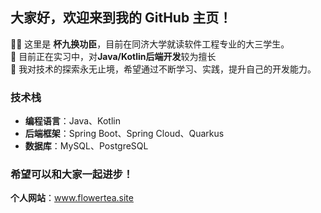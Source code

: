 ## 大家好，欢迎来到我的 GitHub 主页！

👨‍💻 这里是 **杯九换功臣**，目前在同济大学就读软件工程专业的大三学生。  
🔧 目前正在实习中，对**Java/Kotlin后端开发**较为擅长  
🚀 我对技术的探索永无止境，希望通过不断学习、实践，提升自己的开发能力。

### 技术栈

- **编程语言**：Java、Kotlin
- **后端框架**：Spring Boot、Spring Cloud、Quarkus
- **数据库**：MySQL、PostgreSQL

### 希望可以和大家一起进步！

**个人网站**：www.flowertea.site
